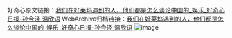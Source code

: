好奇心原文链接：[我们在好莱坞遇到的人，他们都是怎么谈论中国的_娱乐_好奇心日报-孙今泾 温欣语](https://www.qdaily.com/articles/12581.html)
WebArchive归档链接：[我们在好莱坞遇到的人，他们都是怎么谈论中国的_娱乐_好奇心日报-孙今泾 温欣语](http://web.archive.org/web/20190623172836/https://www.qdaily.com/articles/12581.html)
![image](http://ww3.sinaimg.cn/large/007d5XDply1g3wjw17bkcj30u04d1e81)